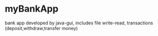 # myBankApp
bank app developed by java-gui, includes file write-read, transactions (deposit,withdraw,transfer money)
